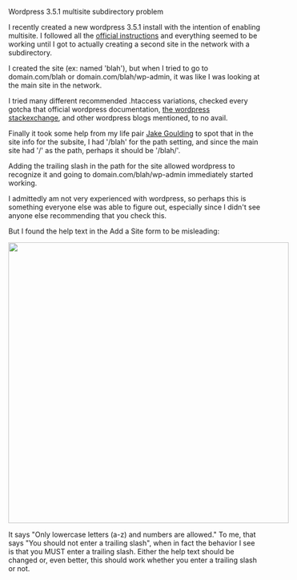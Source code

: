 Wordpress 3.5.1 multisite subdirectory problem

I recently created a new wordpress 3.5.1 install with the intention of enabling multisite. I followed all the <a href="http://codex.wordpress.org/Create_A_Network">official instructions</a> and everything seemed to be working until I got to actually creating a second site in the network with a subdirectory.

I created the site (ex: named 'blah'), but when I tried to go to domain.com/blah or domain.com/blah/wp-admin, it was like I was looking at the main site in the network.

I tried many different recommended .htaccess variations, checked every gotcha that official wordpress documentation, <a href="http://wordpress.stackexchange.com">the wordpress stackexchange</a>, and other wordpress blogs mentioned, to no avail.

Finally it took some help from my life pair <a href="http://jakegoulding.com/">Jake Goulding</a> to spot that in the site info for the subsite, I had '/blah' for the path setting, and since the main site had '/' as the path, perhaps it should be '/blah/'.

Adding the trailing slash in the path for the site allowed wordpress to recognize it and going to domain.com/blah/wp-admin immediately started working.

I admittedly am not very experienced with wordpress, so perhaps this is something everyone else was able to figure out, especially since I didn't see anyone else recommending that you check this.

But I found the help text in the Add a Site form to be misleading:

<a href="http://carol-nichols.com/wp-content/uploads/2013/05/Screen-Shot-2013-05-19-at-5.39.03-PM.png"><img src="http://carol-nichols.com/wp-content/uploads/2013/05/Screen-Shot-2013-05-19-at-5.39.03-PM.png" alt="" title="Screen Shot 2013-05-19 at 5.39.03 PM" width="560" class="aligncenter size-full wp-image-192" style="max-width: 560px;" /></a>

It says "Only lowercase letters (a-z) and numbers are allowed." To me, that says "You should not enter a trailing slash", when in fact the behavior I see is that you MUST enter a trailing slash. Either the help text should be changed or, even better, this should work whether you enter a trailing slash or not.
